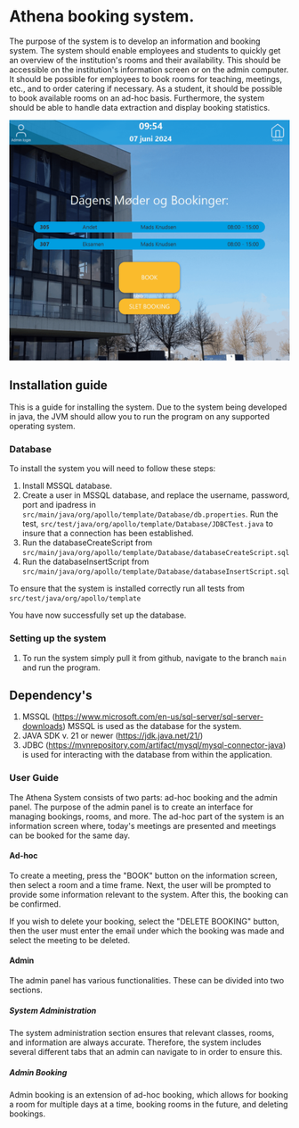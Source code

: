 # Athena booking system.
The purpose of the system is to develop an information and booking system.
The system should enable employees and students to quickly get an overview 
of the institution's rooms and their availability. 
This should be accessible on the institution's information screen 
or on the admin computer. It should be possible for employees to 
book rooms for teaching, meetings, etc., and to order catering if necessary.
As a student, it should be possible to book available 
rooms on an ad-hoc basis. Furthermore, the system should be able
to handle data extraction and display booking statistics.

![applicationGaiaAdHoc.gif](src%2Fmain%2Fresources%2Forg%2Fapollo%2Ftemplate%2Fimages%2FapplicationGaiaAdHoc.gif)

## Installation guide
This is a guide for installing the system. Due to the system being developed in java, the JVM should allow 
you to run the program on any supported operating system.

### Database
To install the system you will need to follow these steps:
1. Install MSSQL database. 
2. Create a user in MSSQL database, and replace the username, password, port and ipadress in 
`src/main/java/org/apollo/template/Database/db.properties`. Run the test, `src/test/java/org/apollo/template/Database/JDBCTest.java`
to insure that a connection has been established. 
3. Run the databaseCreateScript from `src/main/java/org/apollo/template/Database/databaseCreateScript.sql`
4. Run the databaseInsertScript from `src/main/java/org/apollo/template/Database/databaseInsertScript.sql`

To ensure that the system is installed correctly run all tests from 
`src/test/java/org/apollo/template`

You have now successfully set up the database. 

### Setting up the system
1. To run the system simply pull it from github, navigate to the branch `main` and run the program.

## Dependency's 
1. MSSQL (https://www.microsoft.com/en-us/sql-server/sql-server-downloads)
  MSSQL is used as the database for the system. 
2. JAVA SDK v. 21  or newer (https://jdk.java.net/21/)
3. JDBC (https://mvnrepository.com/artifact/mysql/mysql-connector-java) 
is used for interacting with the database from within the application.

### User Guide

The Athena System consists of two parts: ad-hoc booking and the admin panel. The purpose of the 
admin panel is to create an interface for managing bookings, rooms, and more.
The ad-hoc part of the system is an information screen where, today's meetings 
are presented and meetings can be booked for the same day.

#### Ad-hoc
To create a meeting, press the "BOOK" button on the information screen, 
then select a room and a time frame. Next, the user will be prompted to 
provide some information relevant to the system. After this, the booking can be confirmed.

If you wish to delete your booking, select the "DELETE BOOKING" button, 
then the user must enter the email under which the booking was made and select 
the meeting to be deleted.

#### Admin
The admin panel has various functionalities. These can be divided into two sections.

##### System Administration
The system administration section ensures that relevant classes, 
rooms, and information are always accurate. Therefore, the system includes
several different tabs that an admin can navigate to in order to ensure this.

##### Admin Booking
Admin booking is an extension of ad-hoc booking, which allows for booking a room 
for multiple days at a time, booking rooms in the future, and deleting bookings.
